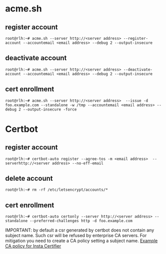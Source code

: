 # acme.sh

## register account
```
root@rlh:~# acme.sh --server http://<server address> --register-account --accountemail <email address> --debug 2 --output-insecure
```

## deactivate account
```
root@rlh:~# acme.sh --server http://<server address> --deactivate-account --accountemail <email address> --debug 2 --output-insecure
```

## cert enrollment
```
root@rlh:~# acme.sh --server http://<server address>  --issue -d foo.example.com --standalone -w /tmp --accountemail <email address> --debug 2 --output-insecure -force
```

# Certbot

## register account
```
root@rlh:~# certbot-auto register --agree-tos -m <email address>  --serverhttp://<server address> --no-eff-email
```

## delete account
```
root@rlh:~# rm -rf /etc/letsencrypt/accounts/*
```

## cert enrollment
```
root@rlh:~# certbot-auto certonly --server http://<server address> --standalone --preferred-challenges http -d foo.example.com
```

IMPORTANT: by default a csr generated by certbot does not contain any subject name. Such csr will be refused by enterprise CA servers. For mitigation you need to create a CA policy setting a subject name.
[Example CA policy for Insta Certifier](certifier.md)


